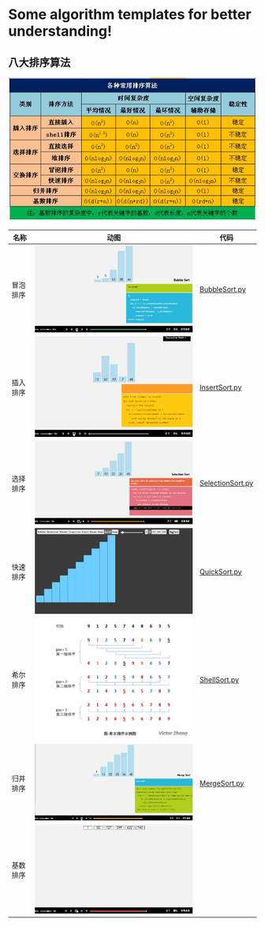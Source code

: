 # Some algorithm templates for better understanding!

## 八大排序算法

![](/images/SortingAlgorithm/八大排序算法性能.png)

| 名称 | 动图 | 代码 |
| --- | --- | --- |
| 冒泡排序 | ![](/images/SortingAlgorithm/冒泡排序.gif) | [BubbleSort.py](https://github.com/apachecn/LeetCode/blob/master/docs/Algorithm_Templates/Sort/BubbleSort.py) |
| 插入排序 | ![](/images/SortingAlgorithm/直接插入排序.gif) | [InsertSort.py](https://github.com/apachecn/LeetCode/blob/master/docs/Algorithm_Templates/Sort/InsertSort.py) |
| 选择排序 | ![](/images/SortingAlgorithm/简单选择排序.gif) | [SelectionSort.py](https://github.com/apachecn/LeetCode/blob/master/docs/Algorithm_Templates/Sort/SelectionSort.py) |
| 快速排序 | ![](/images/SortingAlgorithm/快速排序.gif) | [QuickSort.py](https://github.com/apachecn/LeetCode/blob/master/docs/Algorithm_Templates/Sort/QuickSort.py) |
| 希尔排序 | ![](/images/SortingAlgorithm/希尔排序.png) | [ShellSort.py](https://github.com/apachecn/LeetCode/blob/master/docs/Algorithm_Templates/Sort/ShellSort.py) |
| 归并排序 | ![](/images/SortingAlgorithm/归并排序.gif) | [MergeSort.py](https://github.com/apachecn/LeetCode/blob/master/docs/Algorithm_Templates/Sort/MergeSort.py) |
| 基数排序 | ![](/images/SortingAlgorithm/基数排序.gif) |  |
